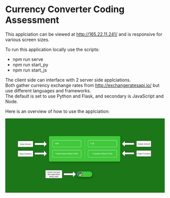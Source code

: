# Currency Converter Coding Assessment

This applciation can be viewed at http://165.22.11.241/ and is responsive for various screen sizes.  

To run this application locally use the scripts:
* npm run serve
* npm run start_py
* npm run start_js

The client side can interface with 2 server side applciations.  
Both gather currency exchange rates from http://exchangeratesapi.io/ but use different languages and frameworks.  
The default is set to use Python and Flask, and secondary is JavaScript and Node.  

Here is an overview of how to use the applciation:

<img src="./assets/Application Overview.png" alt="Application Overview.png"/>
